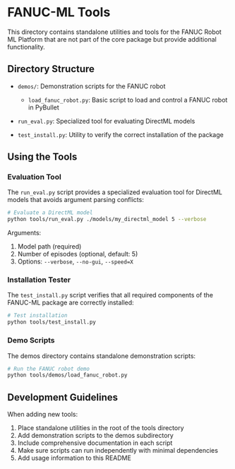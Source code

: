 # FANUC-ML Tools

This directory contains standalone utilities and tools for the FANUC Robot ML Platform that are not part of the core package but provide additional functionality.

## Directory Structure

- `demos/`: Demonstration scripts for the FANUC robot
  - `load_fanuc_robot.py`: Basic script to load and control a FANUC robot in PyBullet
  
- `run_eval.py`: Specialized tool for evaluating DirectML models
- `test_install.py`: Utility to verify the correct installation of the package

## Using the Tools

### Evaluation Tool

The `run_eval.py` script provides a specialized evaluation tool for DirectML models that avoids argument parsing conflicts:

```bash
# Evaluate a DirectML model
python tools/run_eval.py ./models/my_directml_model 5 --verbose
```

Arguments:
1. Model path (required)
2. Number of episodes (optional, default: 5)
3. Options: `--verbose`, `--no-gui`, `--speed=X`

### Installation Tester

The `test_install.py` script verifies that all required components of the FANUC-ML package are correctly installed:

```bash
# Test installation
python tools/test_install.py
```

### Demo Scripts

The demos directory contains standalone demonstration scripts:

```bash
# Run the FANUC robot demo
python tools/demos/load_fanuc_robot.py
```

## Development Guidelines

When adding new tools:

1. Place standalone utilities in the root of the tools directory
2. Add demonstration scripts to the demos subdirectory
3. Include comprehensive documentation in each script
4. Make sure scripts can run independently with minimal dependencies
5. Add usage information to this README 